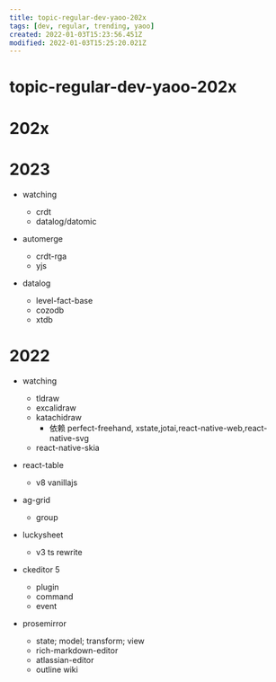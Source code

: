 ```yaml
---
title: topic-regular-dev-yaoo-202x
tags: [dev, regular, trending, yaoo]
created: 2022-01-03T15:23:56.451Z
modified: 2022-01-03T15:25:20.021Z
---
```


# topic-regular-dev-yaoo-202x

# 202x

# 2023
- watching
  - crdt
  - datalog/datomic

- automerge
  - crdt-rga
  - yjs

- datalog
  - level-fact-base
  - cozodb
  - xtdb
# 2022
- watching
  - tldraw
  - excalidraw
  - katachidraw
    - 依赖 perfect-freehand, xstate,jotai,react-native-web,react-native-svg
  - react-native-skia

- react-table
  - v8 vanillajs

- ag-grid
  - group

- luckysheet
  - v3 ts rewrite

- ckeditor 5
  - plugin
  - command
  - event

- prosemirror
  - state; model; transform; view
  - rich-markdown-editor
  - atlassian-editor
  - outline wiki
